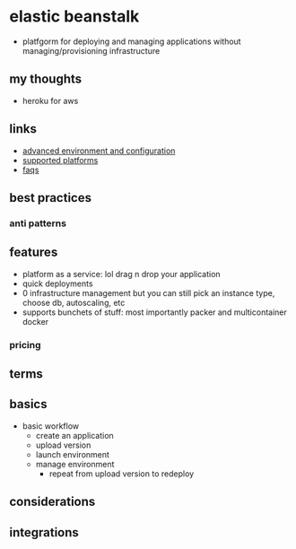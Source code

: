 # elastic beanstalk

- platfgorm for deploying and managing applications without managing/provisioning infrastructure

## my thoughts

- heroku for aws

## links

- [advanced environment and configuration](https://docs.aws.amazon.com/elasticbeanstalk/latest/dg/ebextensions.html)
- [supported platforms](https://docs.aws.amazon.com/elasticbeanstalk/latest/platforms/platforms-supported.html)
- [faqs](https://aws.amazon.com/elasticbeanstalk/faqs/?da=sec&sec=prep)

## best practices

### anti patterns

## features

- platform as a service: lol drag n drop your application
- quick deployments
- 0 infrastructure management but you can still pick an instance type, choose db, autoscaling, etc
- supports bunchets of stuff: most importantly packer and multicontainer docker

### pricing

## terms

## basics

- basic workflow
  - create an application
  - upload version
  - launch environment
  - manage environment
    - repeat from upload version to redeploy

## considerations

## integrations
